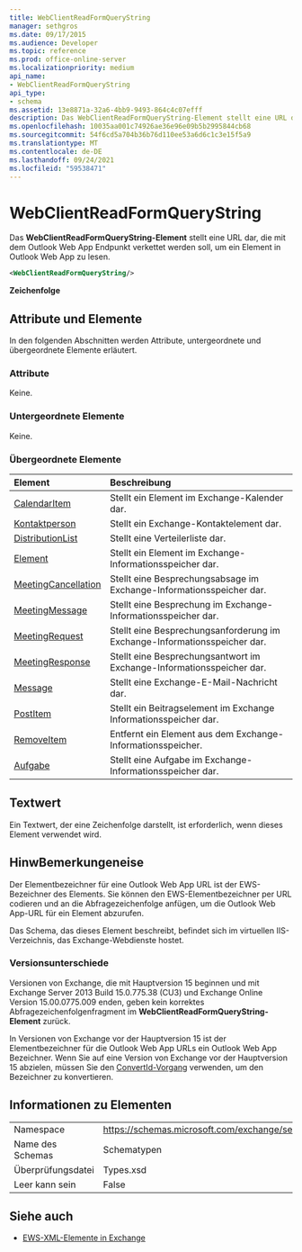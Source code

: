 ```yaml
---
title: WebClientReadFormQueryString
manager: sethgros
ms.date: 09/17/2015
ms.audience: Developer
ms.topic: reference
ms.prod: office-online-server
ms.localizationpriority: medium
api_name:
- WebClientReadFormQueryString
api_type:
- schema
ms.assetid: 13e8871a-32a6-4bb9-9493-864c4c07efff
description: Das WebClientReadFormQueryString-Element stellt eine URL dar, die mit dem Outlook Web App Endpunkt verkettet werden soll, um ein Element in Outlook Web App zu lesen.
ms.openlocfilehash: 10035aa001c74926ae36e96e09b5b2995844cb68
ms.sourcegitcommit: 54f6cd5a704b36b76d110ee53a6d6c1c3e15f5a9
ms.translationtype: MT
ms.contentlocale: de-DE
ms.lasthandoff: 09/24/2021
ms.locfileid: "59538471"
---
```

# <a name="webclientreadformquerystring"></a>WebClientReadFormQueryString

Das **WebClientReadFormQueryString-Element** stellt eine URL dar, die mit dem Outlook Web App Endpunkt verkettet werden soll, um ein Element in Outlook Web App zu lesen. 
  
```XML
<WebClientReadFormQueryString/>
```

 **Zeichenfolge**
## <a name="attributes-and-elements"></a>Attribute und Elemente

In den folgenden Abschnitten werden Attribute, untergeordnete und übergeordnete Elemente erläutert.
  
### <a name="attributes"></a>Attribute

Keine.
  
### <a name="child-elements"></a>Untergeordnete Elemente

Keine.
  
### <a name="parent-elements"></a>Übergeordnete Elemente

|**Element**|**Beschreibung**|
|:-----|:-----|
|[CalendarItem](calendaritem.md) <br/> |Stellt ein Element im Exchange-Kalender dar.  <br/> |
|[Kontaktperson](contact.md) <br/> |Stellt ein Exchange-Kontaktelement dar.  <br/> |
|[DistributionList](distributionlist.md) <br/> |Stellt eine Verteilerliste dar.  <br/> |
|[Element](item.md) <br/> |Stellt ein Element im Exchange-Informationsspeicher dar.  <br/> |
|[MeetingCancellation](meetingcancellation.md) <br/> |Stellt eine Besprechungsabsage im Exchange-Informationsspeicher dar.  <br/> |
|[MeetingMessage](meetingmessage.md) <br/> |Stellt eine Besprechung im Exchange-Informationsspeicher dar.  <br/> |
|[MeetingRequest](meetingrequest.md) <br/> |Stellt eine Besprechungsanforderung im Exchange-Informationsspeicher dar.  <br/> |
|[MeetingResponse](meetingresponse.md) <br/> |Stellt eine Besprechungsantwort im Exchange-Informationsspeicher dar.  <br/> |
|[Message](message-ex15websvcsotherref.md) <br/> |Stellt eine Exchange-E-Mail-Nachricht dar.  <br/> |
|[PostItem](postitem.md) <br/> |Stellt ein Beitragselement im Exchange Informationsspeicher dar.  <br/> |
|[RemoveItem](removeitem.md) <br/> |Entfernt ein Element aus dem Exchange-Informationsspeicher.  <br/> |
|[Aufgabe](task.md) <br/> |Stellt eine Aufgabe im Exchange-Informationsspeicher dar.  <br/> |
   
## <a name="text-value"></a>Textwert

Ein Textwert, der eine Zeichenfolge darstellt, ist erforderlich, wenn dieses Element verwendet wird.
  
## <a name="remarks"></a>HinwBemerkungeneise

Der Elementbezeichner für eine Outlook Web App URL ist der EWS-Bezeichner des Elements. Sie können den EWS-Elementbezeichner per URL codieren und an die Abfragezeichenfolge anfügen, um die Outlook Web App-URL für ein Element abzurufen.
  
Das Schema, das dieses Element beschreibt, befindet sich im virtuellen IIS-Verzeichnis, das Exchange-Webdienste hostet.
  
### <a name="version-differences"></a>Versionsunterschiede

Versionen von Exchange, die mit Hauptversion 15 beginnen und mit Exchange Server 2013 Build 15.0.775.38 (CU3) und Exchange Online Version 15.00.0775.009 enden, geben kein korrektes Abfragezeichenfolgenfragment im **WebClientReadFormQueryString-Element** zurück. 
  
In Versionen von Exchange vor der Hauptversion 15 ist der Elementbezeichner für die Outlook Web App URLs ein Outlook Web App Bezeichner. Wenn Sie auf eine Version von Exchange vor der Hauptversion 15 abzielen, müssen Sie den [ConvertId-Vorgang](convertid-operation.md) verwenden, um den Bezeichner zu konvertieren. 
  
## <a name="element-information"></a>Informationen zu Elementen

|||
|:-----|:-----|
|Namespace  <br/> |https://schemas.microsoft.com/exchange/services/2006/types  <br/> |
|Name des Schemas  <br/> |Schematypen  <br/> |
|Überprüfungsdatei  <br/> |Types.xsd  <br/> |
|Leer kann sein  <br/> |False  <br/> |
   
## <a name="see-also"></a>Siehe auch



- [EWS-XML-Elemente in Exchange](ews-xml-elements-in-exchange.md)

